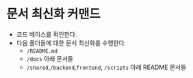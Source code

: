 # 문서 최신화 커맨드

- 코드 베이스를 확인한다.
- 다음 폴더들에 대한 문서 최신화를 수행한다.
  - `/README.md`
  - `/docs` 아래 문서들
  - `/shared`,`/backend`,`frontend`, `/scripts` 아래 README 문서들